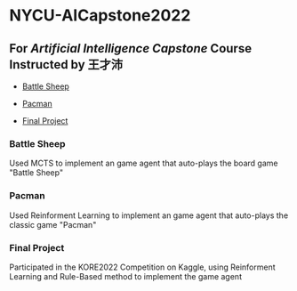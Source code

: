 # NYCU-AICapstone2022

## For *Artificial Intelligence Capstone* Course Instructed by 王才沛

- [Battle Sheep](#Battle-Sheep)

- [Pacman](#Pacman)

- [Final Project](#Final-Project)

### Battle Sheep

Used MCTS to implement an game agent that auto-plays the board game "Battle Sheep"

### Pacman

Used Reinforment Learning to implement an game agent that auto-plays the classic game "Pacman"

### Final Project

Participated in the KORE2022 Competition on Kaggle, using Reinforment Learning and Rule-Based method to implement the game agent
